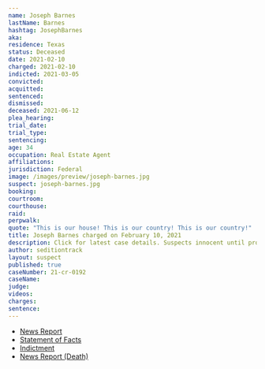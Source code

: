 ```yaml
---
name: Joseph Barnes
lastName: Barnes
hashtag: JosephBarnes
aka:
residence: Texas
status: Deceased
date: 2021-02-10
charged: 2021-02-10
indicted: 2021-03-05
convicted:
acquitted:
sentenced:
dismissed:
deceased: 2021-06-12
plea_hearing:
trial_date:
trial_type:
sentencing:
age: 34
occupation: Real Estate Agent
affiliations:
jurisdiction: Federal
image: /images/preview/joseph-barnes.jpg
suspect: joseph-barnes.jpg
booking:
courtroom:
courthouse:
raid:
perpwalk:
quote: "This is our house! This is our country! This is our country!"
title: Joseph Barnes charged on February 10, 2021
description: Click for latest case details. Suspects innocent until proven guilty.
author: seditiontrack
layout: suspect
published: true
caseNumber: 21-cr-0192
caseName:
judge:
videos:
charges:
sentence:
---
```

- [News Report](https://www.kxan.com/news/local/austin/fbi-arrests-austin-real-estate-agent-accused-of-participating-in-u-s-capitol-riots/)
- [Statement of Facts](https://www.justice.gov/usao-dc/case-multi-defendant/file/1378426/download)
- [Indictment](https://www.justice.gov/usao-dc/case-multi-defendant/file/1378436/download)
- [News Report (Death)](https://www.statesman.com/story/news/2021/07/06/austin-man-tied-capitol-riot-killed-west-austin-wreck-last-month/7879207002/)
